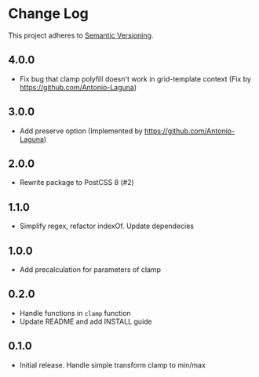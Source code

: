 # Change Log
This project adheres to [Semantic Versioning](http://semver.org/).

## 4.0.0

* Fix bug that clamp polyfill doesn't work in grid-template context (Fix by https://github.com/Antonio-Laguna)

## 3.0.0

* Add preserve option (Implemented by https://github.com/Antonio-Laguna)

## 2.0.0

* Rewrite package to PostCSS 8 (#2)

## 1.1.0

* Simplify regex, refactor indexOf. Update dependecies

## 1.0.0

* Add precalculation for parameters of clamp

## 0.2.0

* Handle functions in `clamp` function
* Update README and add INSTALL guide

## 0.1.0

* Initial release. Handle simple transform clamp to min/max

